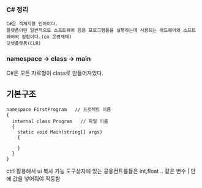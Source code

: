 ### C# 정리
```
C#은 객체지향 언어이다.
플랫폼이란 일반적으로 소프트웨어 응용 프로그램들을 실행하는데 사용되는 하드웨어와 소프트웨어의 집합이다.(ex 운영체제)
닷넷플랫폼(CLR)
```
### namespace -> class -> main 
C#은 모든 자료형이 class로 만들어져있다.
## 기본구조
```
namespace FirstProgram   // 프로젝트 이름 
{
  internal class Program   // 파일 이름
  {
    static void Main(string[] args)
    {
      
    }
  }
}
```



ctrl 활용해서 ui 복사 가능
도구상자에 있는 공용컨트롤들은 int,float .. 같은 변수 | 안에 값을 넣어줘야 작동함

